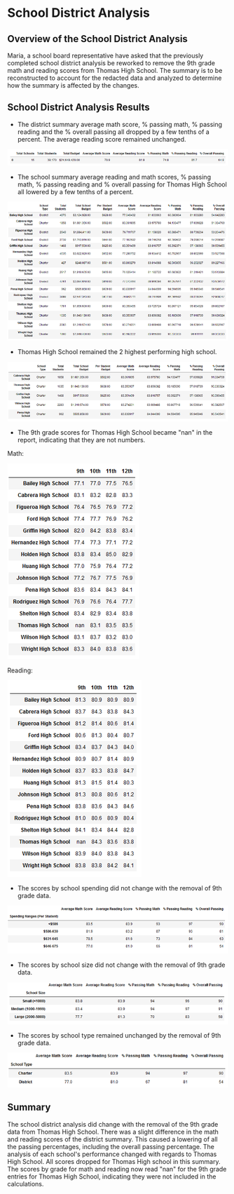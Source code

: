 # School District Analysis

## Overview of the School District Analysis

Maria, a school board representative have asked that the previously completed school district analysis be reworked to remove the 9th grade math and reading scores from Thomas High School. The summary is to be reconstructed to account for the redacted data and analyzed to determine how the summary is affected by the changes.

## School District Analysis Results

* The district summary average math score, % passing math, % passing reading and the % overall passing all dropped by a few tenths of a percent. The average reading score remained unchanged.

![district_dataframe.png](https://github.com/mcwatts88/School_District_Analysis/blob/main/Resources/district_dataframe.PNG)

* The school summary average reading and math scores, % passing math, % passing reading and % overall passing for Thomas High School all lowered by a few tenths of a percent.

![per_school_dataframe](https://github.com/mcwatts88/School_District_Analysis/blob/main/Resources/per_school_dataframe.png)

* Thomas High School remained the 2 highest performing high school.

![top_5_schools.png](https://github.com/mcwatts88/School_District_Analysis/blob/main/Resources/top_5_schools.PNG)

* The 9th grade scores for Thomas High School became "nan" in the report, indicating that they are not numbers.

Math:

![math_scores_by_grade](https://github.com/mcwatts88/School_District_Analysis/blob/main/Resources/math_scores_by_grade.PNG)

Reading:

![reading_scores_by_grade](https://github.com/mcwatts88/School_District_Analysis/blob/main/Resources/reading_scores_by_grade.PNG)

* The scores by school spending did not change with the removal of 9th grade data.

![scores_by_spending](https://github.com/mcwatts88/School_District_Analysis/blob/main/Resources/scores_by_spending.PNG)

* The scores by school size did not change with the removal of 9th grade data.

![scores_by_size](https://github.com/mcwatts88/School_District_Analysis/blob/main/Resources/scores_by_size.PNG)

* The scores by school type remained unchanged by the removal of 9th grade data.

![scores_by_school_type](https://github.com/mcwatts88/School_District_Analysis/blob/main/Resources/scores_by_school_type.PNG)

## Summary

The school district analysis did change with the removal of the 9th grade data from Thomas High School. There was a slight difference in the math and reading scores of the district summary. This caused a lowering of all the passing percentages, including the overall passing percentage. The analysis of each school's performance changed with regards to Thomas High School. All scores dropped for Thomas High school in this summary. The scores by grade for math and reading now read "nan" for the 9th grade entries for Thomas High School, indicating they were not included in the calculations.
